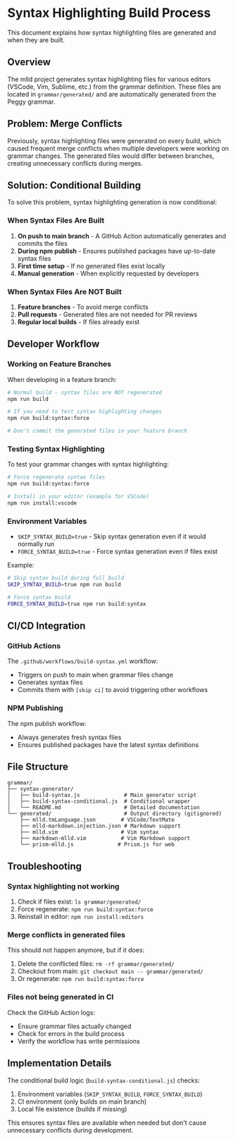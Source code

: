 # Syntax Highlighting Build Process

This document explains how syntax highlighting files are generated and when they are built.

## Overview

The mlld project generates syntax highlighting files for various editors (VSCode, Vim, Sublime, etc.) from the grammar definition. These files are located in `grammar/generated/` and are automatically generated from the Peggy grammar.

## Problem: Merge Conflicts

Previously, syntax highlighting files were generated on every build, which caused frequent merge conflicts when multiple developers were working on grammar changes. The generated files would differ between branches, creating unnecessary conflicts during merges.

## Solution: Conditional Building

To solve this problem, syntax highlighting generation is now conditional:

### When Syntax Files Are Built

1. **On push to main branch** - A GitHub Action automatically generates and commits the files
2. **During npm publish** - Ensures published packages have up-to-date syntax files
3. **First time setup** - If no generated files exist locally
4. **Manual generation** - When explicitly requested by developers

### When Syntax Files Are NOT Built

1. **Feature branches** - To avoid merge conflicts
2. **Pull requests** - Generated files are not needed for PR reviews
3. **Regular local builds** - If files already exist

## Developer Workflow

### Working on Feature Branches

When developing in a feature branch:

```bash
# Normal build - syntax files are NOT regenerated
npm run build

# If you need to test syntax highlighting changes
npm run build:syntax:force

# Don't commit the generated files in your feature branch
```

### Testing Syntax Highlighting

To test your grammar changes with syntax highlighting:

```bash
# Force regenerate syntax files
npm run build:syntax:force

# Install in your editor (example for VSCode)
npm run install:vscode
```

### Environment Variables

- `SKIP_SYNTAX_BUILD=true` - Skip syntax generation even if it would normally run
- `FORCE_SYNTAX_BUILD=true` - Force syntax generation even if files exist

Example:
```bash
# Skip syntax build during full build
SKIP_SYNTAX_BUILD=true npm run build

# Force syntax build
FORCE_SYNTAX_BUILD=true npm run build:syntax
```

## CI/CD Integration

### GitHub Actions

The `.github/workflows/build-syntax.yml` workflow:
- Triggers on push to main when grammar files change
- Generates syntax files
- Commits them with `[skip ci]` to avoid triggering other workflows

### NPM Publishing

The npm publish workflow:
- Always generates fresh syntax files
- Ensures published packages have the latest syntax definitions

## File Structure

```
grammar/
├── syntax-generator/
│   ├── build-syntax.js              # Main generator script
│   ├── build-syntax-conditional.js  # Conditional wrapper
│   └── README.md                    # Detailed documentation
└── generated/                       # Output directory (gitignored)
    ├── mlld.tmLanguage.json        # VSCode/TextMate
    ├── mlld-markdown.injection.json # Markdown support
    ├── mlld.vim                    # Vim syntax
    ├── markdown-mlld.vim           # Vim Markdown support
    └── prism-mlld.js              # Prism.js for web
```

## Troubleshooting

### Syntax highlighting not working

1. Check if files exist: `ls grammar/generated/`
2. Force regenerate: `npm run build:syntax:force`
3. Reinstall in editor: `npm run install:editors`

### Merge conflicts in generated files

This should not happen anymore, but if it does:

1. Delete the conflicted files: `rm -rf grammar/generated/`
2. Checkout from main: `git checkout main -- grammar/generated/`
3. Or regenerate: `npm run build:syntax:force`

### Files not being generated in CI

Check the GitHub Action logs:
- Ensure grammar files actually changed
- Check for errors in the build process
- Verify the workflow has write permissions

## Implementation Details

The conditional build logic (`build-syntax-conditional.js`) checks:

1. Environment variables (`SKIP_SYNTAX_BUILD`, `FORCE_SYNTAX_BUILD`)
2. CI environment (only builds on main branch)
3. Local file existence (builds if missing)

This ensures syntax files are available when needed but don't cause unnecessary conflicts during development.